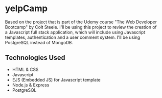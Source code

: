 # yelpCamp

Based on the project that is part of the Udemy course "The Web Developer Bootcamp" by Colt Steele. I'll be using this project to review the creation of a Javascript full stack application, which will include using Javascript templates, authentication and a user comment system. I'll be using PostgreSQL instead of MongoDB.

## Technologies Used
- HTML & CSS
- Javascript
- EJS (Embedded JS) for Javascript template
- Node.js & Express
- PostgreSQL
